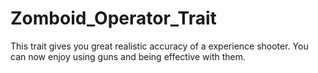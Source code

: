 # Zomboid_Operator_Trait
This trait gives you great realistic accuracy of a experience shooter. You can now enjoy using guns and being effective with them.
